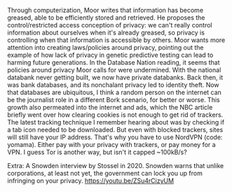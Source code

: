 Through computerization, Moor writes that information has become greased, able to be efficiently stored and retrieved. He proposes the control/restricted access conception of privacy: we can't really control information about ourselves when it's already greased, so privacy is controlling when that information is accessible by others. Moor wants more attention into creating laws/policies around privacy, pointing out the example of how lack of privacy in genetic predictive testing can lead to harming future generations.
In the Database Nation reading, it seems that policies around privacy Moor calls for were undermined. With the national databank never getting built, we now have private databanks. Back then, it was bank databases, and its nonchalant privacy led to identity theft. Now that databases are ubiquitous, I think a random person on the internet can be the journalist role in a different Bork scenario, for better or worse. 
This growth also permeated into the internet and ads, which the NBC article briefly went over how clearing cookies is not enough to get rid of trackers. The latest tracking technique I remember hearing about was by checking if a tab icon needed to be downloaded. But even with blocked trackers, sites will still have your IP address. That's why you have to use NordVPN (code: yomama). Either pay with your privacy with trackers, or pay money for a VPN. I guess Tor is another way, but isn't it capped ~100kB/s?

Extra: A Snowden interview by Stossel in 2020. Snowden warns that unlike corporations, at least not yet, the government can lock you up from infringing on your privacy. https://youtu.be/ZSu4rCizyUM